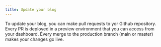 ```yaml
---
title: Update your blog
---
```


To update your blog, you can make pull requests to yor Github repository. Every PR is deployed in a preview environment that you can access from your dashboard. Every merge to the production branch (main or master) makes your changes go live.
